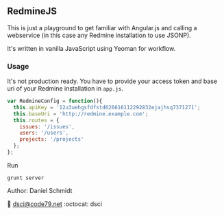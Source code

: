 ## RedmineJS

This is just a playground to get familiar with Angular.js and calling a webservice (in this case any Redmine installation to use JSONP).

It's written in vanilla JavaScript using Yeoman for workflow.

### Usage

It's not production ready. You have to provide your access token and base uri of your Redmine installation in ```app.js```.

```javascript
var RedmineConfig = function(){
  this.apiKey = '12u3uehgsfdfstd626616112292832ejajhsq7371271';
  this.baseUri = 'http://redmine.example.com';
  this.routes = {
    issues: '/issues',
    users: '/users',
    projects: '/projects'
  };
};
```

Run

```
grunt server
```

Author: Daniel Schmidt

:email: dsci@code79.net
:octocat: dsci
